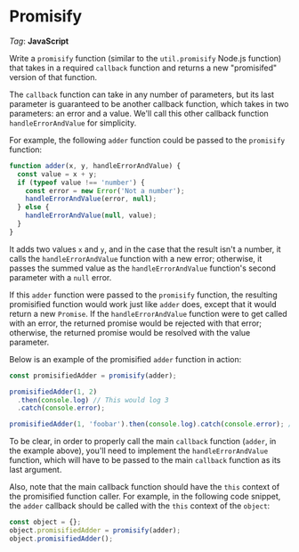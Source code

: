 # Promisify

_Tag_: **JavaScript**

Write a `promisify` function (similar to the `util.promisify` Node.js function) that takes in a required `callback` function and returns a new "promisifed" version of that function.

The `callback` function can take in any number of parameters, but its last parameter is guaranteed to be another callback function, which takes in two parameters: an error and a value. We'll call this other callback function `handleErrorAndValue` for simplicity.

For example, the following `adder` function could be passed to the `promisify` function:

```javascript
function adder(x, y, handleErrorAndValue) {
  const value = x + y;
  if (typeof value !== 'number') {
    const error = new Error('Not a number');
    handleErrorAndValue(error, null);
  } else {
    handleErrorAndValue(null, value);
  }
}
```

It adds two values `x` and `y`, and in the case that the result isn't a number, it calls the `handleErrorAndValue` function with a new error; otherwise, it passes the summed value as the `handleErrorAndValue` function's second parameter with a `null` error.

If this `adder` function were passed to the `promisify` function, the resulting promisified function would work just like `adder` does, except that it would return a new `Promise`. If the `handleErrorAndValue` function were to get called with an error, the returned promise would be rejected with that error; otherwise, the returned promise would be resolved with the value parameter.

Below is an example of the promisified `adder` function in action:

```javascript
const promisifiedAdder = promisify(adder);

promisifiedAdder(1, 2)
  .then(console.log) // This would log 3
  .catch(console.error);

promisifiedAdder(1, 'foobar').then(console.log).catch(console.error); // An error would be caught and logged
```

To be clear, in order to properly call the main `callback` function (`adder`, in the example above), you'll need to implement the `handleErrorAndValue` function, which will have to be passed to the main `callback` function as its last argument.

Also, note that the main callback function should have the `this` context of the promisified function caller. For example, in the following code snippet, the `adder` callback should be called with the `this` context of the `object`:

```javascript
const object = {};
object.promisifiedAdder = promisify(adder);
object.promisifiedAdder();
```
